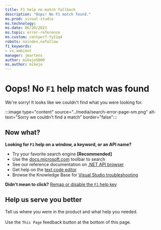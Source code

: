 ```yaml
---
title: F1 help no-match fallback
description: "Oops! No F1 match found."
ms.prod: visual-studio
ms.technology: 
ms.date: 06/20/2021
ms.topic: error-reference
ms.custom: contperf-fy21q4
robots: noindex,nofollow
f1_keywords:
- vs.ambient
manager: jmartens
author: mikejo5000
ms.author: mikejo
---
```

# Oops! No `F1` help match was found

We're sorry! It looks like we couldn't find what you were looking for. 

:::image type="content" source="../media/search-error-page-sm.png" alt-text="Sorry we couldn't find a match" border="false":::

## Now what?

**Looking for `F1` help on a window, a keyword, or an API name?**
- Try your favorite search engine **[Recommended]**
- Use the [docs.microsoft.com](/) toolbar to search 
- See our reference documentation on [.NET API browser](/dotnet/api/)
- Get help on the [text code editor](../../ide/writing-code-in-the-code-and-text-editor.md)
- Browse the Knowledge Base for [Visual Studio troubleshooting](/troubleshoot/visualstudio/welcome-visual-studio/)


**Didn't mean to click?** [Remap or disable the `F1` help key](../not-in-toc/change-f1-help-key.md)


## Help us serve you better

Tell us where you were in the product and what help you needed.   
<br/>Use the `This Page` feedback button at the bottom of this page. 

